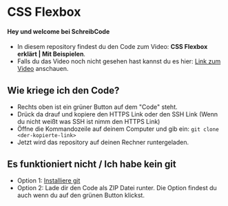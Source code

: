 # CSS Flexbox

#### Hey und welcome bei SchreibCode<br>
- In diesem repository findest du den Code zum Video: **CSS Flexbox erklärt | Mit Beispielen**.
- Falls du das Video noch nicht gesehen hast kannst du es hier:
  [Link zum Video](https://www.youtube.com) anschauen.

## Wie kriege ich den Code?

- Rechts oben ist ein grüner Button auf dem "Code" steht.
- Drück da drauf und kopiere den HTTPS Link oder den SSH Link (Wenn du nicht weißt was SSH ist nimm den HTTPS Link)
- Öffne die Kommandozeile auf deinem Computer und gib ein: ```git clone <der-kopierte-link>```
- Jetzt wird das repository auf deinen Rechner runtergeladen.

## Es funktioniert nicht / Ich habe kein git

- Option 1: [Installiere git](https://www.atlassian.com/de/git/tutorials/install-git)
- Option 2: Lade dir den Code als ZIP Datei runter. Die Option findest du auch wenn du auf den grünen Button klickst.



